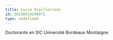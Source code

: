 ```yaml
---
title: Lucie Vieillecroze
id: 20230314246071
type: undefined
---
```


Doctorante en SIC Université Bordeaux Montaigne